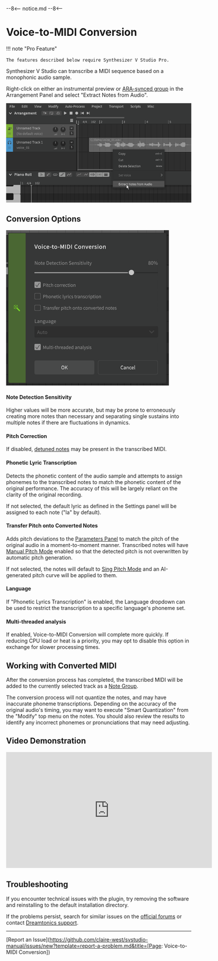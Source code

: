 --8<--
notice.md
--8<--

# Voice-to-MIDI Conversion

!!! note "Pro Feature"

    The features described below require Synthesizer V Studio Pro.

Synthesizer V Studio can transcribe a MIDI sequence based on a monophonic audio sample.

Right-click on either an instrumental preview or [ARA-synced group](../daw-integration/ara-plugin.md) in the Arrangement Panel and select "Extract Notes from Audio".

![Extract Notes from Audio](../img/ai-functions/extract-from-audio.png)

## Conversion Options

![Voice-to-MIDI dialog](../img/ai-functions/voice-to-midi.png)

#### Note Detection Sensitivity

Higher values will be more accurate, but may be prone to erroneously creating more notes than necessary and separating single sustains into multiple notes if there are fluctuations in dynamics.

#### Pitch Correction

If disabled, [detuned notes](../advanced/note-detuning.md) may be present in the transcribed MIDI.

#### Phonetic Lyric Transcription

Detects the phonetic content of the audio sample and attempts to assign phonemes to the transcribed notes to match the phonetic content of the original performance. The accuracy of this will be largely reliant on the clarity of the original recording.

If not selected, the default lyric as defined in the Settings panel will be assigned to each note ("la" by default).

#### Transfer Pitch onto Converted Notes

Adds pitch deviations to the [Parameters Panel](../parameters/parameters-panel.md) to match the pitch of the original audio in a moment-to-moment manner. Transcribed notes will have [Manual Pitch Mode](../advanced/pitch-mode-manual.md) enabled so that the detected pitch is not overwritten by automatic pitch generation.

If not selected, the notes will default to [Sing Pitch Mode](pitch-mode-sing.md) and an AI-generated pitch curve will be applied to them.

#### Language

If "Phonetic Lyrics Transcription" is enabled, the Language dropdown can be used to restrict the transcription to a specific language's phoneme set.

#### Multi-threaded analysis

If enabled, Voice-to-MIDI Conversion will complete more quickly. If reducing CPU load or heat is a priority, you may opt to disable this option in exchange for slower processing times.

## Working with Converted MIDI

After the conversion process has completed, the transcribed MIDI will be added to the currently selected track as a [Note Group](../advanced/groups.md).

The conversion process will not quantize the notes, and may have inaccurate phoneme transcriptions. Depending on the accuracy of the original audio's timing, you may want to execute "Smart Quantization" from the "Modify" top menu on the notes. You should also review the results to identify any incorrect phonemes or pronunciations that may need adjusting.

## Video Demonstration

<iframe width="560" height="315" src="https://www.youtube-nocookie.com/embed/0ijQ9nLPGe0" title="YouTube video player" frameborder="0" allowfullscreen></iframe>

## Troubleshooting

If you encounter technical issues with the plugin, try removing the software and reinstalling to the default installation directory.

If the problems persist, search for similar issues on the [official forums](https://forum.synthesizerv.com/search) or contact [Dreamtonics support](../support.md).

---

[Report an Issue](https://github.com/claire-west/svstudio-manual/issues/new?template=report-a-problem.md&title=[Page: Voice-to-MIDI Conversion])
